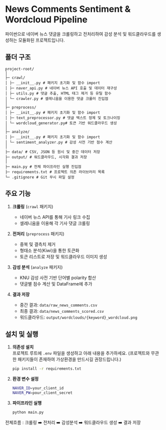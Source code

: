 # News Comments Sentiment & Wordcloud Pipeline

파이썬으로 네이버 뉴스 댓글을 크롤링하고 전처리하여 감성 분석 및 워드클라우드를 생성하는 모듈화된 프로젝트입니다.

## 폴더 구조

~~~
project-root/
│
├─ crawl/
│ ├─ __init__.py # 패키지 초기화 및 함수 import
│ ├─ naver_api.py # 네이버 뉴스 API 호출 및 데이터 재구성
│ ├─ utils.py # 댓글 추출, HTML 태그 제거 등 유틸 함수
│ └─ crawler.py # 셀레니움을 이용한 댓글 크롤러 진입점
│
├─ preprocess/
│ ├─ __init__.py # 패키지 초기화 및 함수 import
│ ├─ text_preprocessor.py # 댓글 텍스트 정제 및 토크나이징
│ └─ wordcloud_generator.py# 토큰 기반 워드클라우드 생성
│
├─ analyze/
│ ├─ __init__.py # 패키지 초기화 및 함수 import
│ └─ sentiment_analyzer.py # 감성 사전 기반 점수 계산
│
├─ data/ # CSV, JSON 등 원시 및 중간 데이터 저장
├─ output/ # 워드클라우드, 시각화 결과 저장
│
├─ main.py # 전체 파이프라인 실행 진입점
├─ requirements.txt # 프로젝트 의존 라이브러리 목록
└─ .gitignore # Git 무시 파일 설정
~~~


## 주요 기능

1. **크롤링** (`crawl` 패키지)  
   - 네이버 뉴스 API를 통해 기사 링크 수집  
   - 셀레니움을 이용해 각 기사 댓글 크롤링  

2. **전처리** (`preprocess` 패키지)  
   - 중복 및 결측치 제거  
   - 형태소 분석(Kiwi)을 통한 토큰화  
   - 토큰 리스트로 저장 및 워드클라우드 이미지 생성  

3. **감성 분석** (`analyze` 패키지)  
   - KNU 감성 사전 기반 단어별 polarity 합산  
   - 댓글별 점수 계산 및 DataFrame에 추가  

4. **결과 저장**  
   - 중간 결과: `data/raw_news_comments.csv`  
   - 최종 결과: `data/news_comments_scored.csv`  
   - 워드클라우드: `output/wordclouds/{keyword}_wordcloud.png`  

## 설치 및 실행

1. **의존성 설치**  
프로젝트 루트에 `.env` 파일을 생성하고 아래 내용을 추가하세요.
(프로젝트와 무관한 패키지들이 존재하여 가상환경을 만드시길 권장드립니다.)
   ```bash
   pip install -r requirements.txt

3. **환경 변수 설정**
   ```bash
   NAVER_ID=your_client_id
   NAVER_PW=pour_client_secret
4. **파이프라인 실행**
   ```bash
   python main.py

전체흐름 : 크롤링 ➡️ 전처리 ➡️ 감성분석 ➡️ 워드클라우드 생성 ➡️ 결과 저장 
